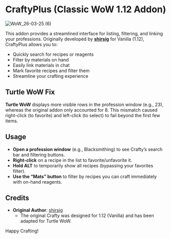 # CraftyPlus (Classic WoW 1.12 Addon)

![WoW_26-03-25 (6)](https://github.com/user-attachments/assets/2c4451f3-06af-449d-9dc6-f52d3ea80943)


This addon provides a streamlined interface for listing, filtering, and linking your professions. Originally developed by **[shirsig](https://github.com/shirsig/crafty)** for Vanilla (1.12), CraftyPlus allows you to:

- Quickly search for recipes or reagents  
- Filter by materials on hand  
- Easily link materials in chat  
- Mark favorite recipes and filter them  
- Streamline your crafting experience  

## Turtle WoW Fix

**Turtle WoW** displays more visible rows in the profession window (e.g., 23), whereas the original addon only accounted for 8. This mismatch caused right-click (to favorite) and left-click (to select) to fail beyond the first few items.  

## Usage

- **Open a profession window** (e.g., Blacksmithing) to see Crafty’s search bar and filtering buttons.  
- **Right-click** on a recipe in the list to favorite/unfavorite it.  
- **Hold ALT** to temporarily show all recipes (bypassing your favorites filter).  
- **Use the “Mats” button** to filter by recipes you can craft immediately with on-hand reagents.

## Credits

- **Original Author**: [shirsig](https://github.com/shirsig/crafty)  
  - The original Crafty was designed for 1.12 (Vanilla) and has been adapted for Turtle WoW.  

Happy Crafting!
